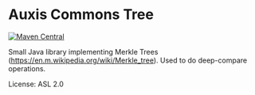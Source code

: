 # Auxis Commons Tree

[![Maven Central](https://maven-badges.herokuapp.com/maven-central/org.auxis.commons.tree/auxis-commons-tree/badge.svg)](https://maven-badges.herokuapp.com/maven-central/org.auxis.commons.tree/auxis-commons-tree)

Small Java library implementing Merkle Trees (https://en.m.wikipedia.org/wiki/Merkle_tree).
Used to do deep-compare operations.

License: ASL 2.0
